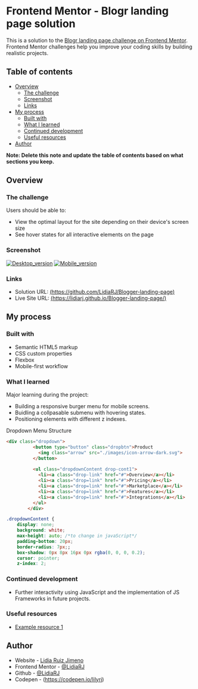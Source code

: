 # Frontend Mentor - Blogr landing page solution

This is a solution to the [Blogr landing page challenge on Frontend Mentor](https://www.frontendmentor.io/challenges/blogr-landing-page-EX2RLAApP). Frontend Mentor challenges help you improve your coding skills by building realistic projects. 

## Table of contents

- [Overview](#overview)
  - [The challenge](#the-challenge)
  - [Screenshot](#screenshot)
  - [Links](#links)
- [My process](#my-process)
  - [Built with](#built-with)
  - [What I learned](#what-i-learned)
  - [Continued development](#continued-development)
  - [Useful resources](#useful-resources)
- [Author](#author)


**Note: Delete this note and update the table of contents based on what sections you keep.**

## Overview

### The challenge

Users should be able to:

- View the optimal layout for the site depending on their device's screen size
- See hover states for all interactive elements on the page

### Screenshot
[![Desktop_version](https://github.com/LidiaRJ/Blogger-landing-page/blob/main/screenshots/screencapture-blog-desktop.jpg)](https://github.com/LidiaRJ/Blogger-landing-page/blob/main/screenshots/screencapture-blog-desktop.jpg)
[![Mobile_version](https://github.com/LidiaRJ/Blogger-landing-page/blob/main/screenshots/screencapture-blog-mobile.jpg)](https://github.com/LidiaRJ/Blogger-landing-page/blob/main/screenshots/screencapture-blog-mobile.jpg)


### Links

- Solution URL: [(https://github.com/LidiaRJ/Blogger-landing-page)](https://github.com/LidiaRJ/Blogger-landing-page)
- Live Site URL: [(https://lidiarj.github.io/Blogger-landing-page/)](https://lidiarj.github.io/Blogger-landing-page/)

## My process

### Built with

- Semantic HTML5 markup
- CSS custom properties
- Flexbox
- Mobile-first workflow

### What I learned

Major learning during the project:
- Building a responsive burger menu for mobile screens. 
- Buidling a collpasable submenu with hovering states.
- Positioning elements with different z indexes.

Dropdown Menu Structure
```html
<div class="dropdown">
          <button type="button" class="dropbtn">Product
            <img class="arrow" src="./images/icon-arrow-dark.svg">
          </button>
    
          <ul class="dropdownContent drop-cont1">
            <li><a class="drop-link" href="#">Overview</a></li>
            <li><a class="drop=link" href="#">Pricing</a></li>
            <li><a class="drop=link" href="#">Marketplace</a></li>
            <li><a class="drop=link" href="#">Features</a></li>
            <li><a class="drop=link" href="#">Integrations</a></li>
          </ul>
        </div>
```
```css
.dropdownContent {
    display: none;
    background: white;
    max-height: auto; /*to change in javaScript*/
    padding-bottom: 20px;
    border-radius: 7px;;
    box-shadow: 0px 8px 16px 0px rgba(0, 0, 0, 0.2);
    cursor: pointer;
    z-index: 2;
```

### Continued development
- Further interactivity using JavaScript and the implementation of JS Frameworks in future projects. 


### Useful resources

- [Example resource 1](https://www.w3school.com)


## Author

- Website - [Lidia Ruiz Jimeno](https://www.behance.net/Lidiarjimeno)
- Frontend Mentor - [@LidiaRJ](https://www.frontendmentor.io/profile/LidiaRJ)
- Github - [@LidiaRJ](https://github.com/LidiaRJ)
- Codepen - (https://codepen.io/lilyrj)

